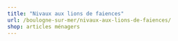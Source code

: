 ```yaml
---
title: "Nivaux aux lions de faiences"
url: /boulogne-sur-mer/nivaux-aux-lions-de-faiences/
shop: articles ménagers
---
```

